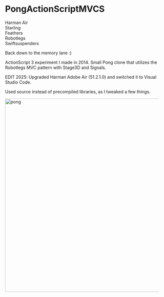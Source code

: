 # PongActionScriptMVCS

Harman Air<br/>
Starling<br/>
Feathers<br/>
Robotlegs<br/>
Swiftsuspenders<br/>

Back down to the memory lane :)

ActionScript 3 experiment I made in 2014. Small Pong clone that utilizes the Robotlegs MVC pattern with Stage3D and Signals.

EDIT 2025: Upgraded Harman Adobe Air (51.2.1.0) and switched it to Visual Studio Code.<br/>

Used source instead of precompiled libraries, as I tweaked a few things.

<img width="803" height="632" alt="pong" src="https://github.com/user-attachments/assets/14c24aab-3050-4456-a402-7a87e2b46112" />
